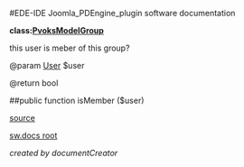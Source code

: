 #EDE-IDE Joomla_PDEngine_plugin
software documentation

**class:[PvoksModelGroup](../PvoksModelGroup.md)**



this user is meber of this group?

@param [User](../User) $user     

@return bool

##public function isMember ($user) 


[source](../../../site/models/groupModel.php)

[sw.docs root](../)

*created by documentCreator*

